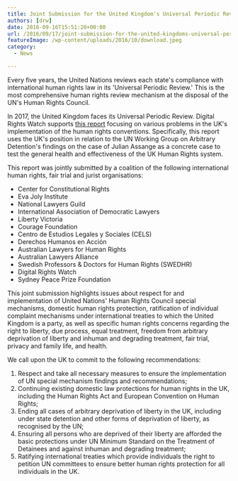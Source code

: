 ```yaml
---
title: Joint Submission for the United Kingdom's Universal Periodic Review
authors: [drw]
date: 2016-09-16T15:51:20+00:00
url: /2016/09/17/joint-submission-for-the-united-kingdoms-universal-periodic-review/
featureImage: /wp-content/uploads/2016/10/download.jpeg
category:
  - News

---
```

Every five years, the United Nations reviews each state's compliance with international human rights law in its 'Universal Periodic Review.' This is the most comprehensive human rights review mechanism at the disposal of the UN's Human Rights Council.

In 2017, the United Kingdom faces its Universal Periodic Review. Digital Rights Watch supports [this report][1] focusing on various problems in the UK's implementation of the human rights conventions. Specifically, this report uses the UK's position in relation to the UN Working Group on Arbitrary Detention's findings on the case of Julian Assange as a concrete case to test the general health and effectiveness of the UK Human Rights system.

This report was jointly submitted by a coalition of the following international human rights, fair trial and jurist organisations:

  * Center for Constitutional Rights
  * Eva Joly Institute
  * National Lawyers Guild
  * International Association of Democratic Lawyers
  * Liberty Victoria
  * Courage Foundation
  * Centro de Estudios Legales y Sociales (CELS)
  * Derechos Humanos en Acción
  * Australian Lawyers for Human Rights
  * Australian Lawyers Alliance
  * Swedish Professors & Doctors for Human Rights (SWEDHR)
  * Digital Rights Watch
  * Sydney Peace Prize Foundation

This joint submission highlights issues about respect for and implementation of United Nations' Human Rights Council special mechanisms, domestic human rights protection, ratification of individual complaint mechanisms under international treaties to which the United Kingdom is a party, as well as specific human rights concerns regarding the right to liberty, due process, equal treatment, freedom from arbitrary deprivation of liberty and inhuman and degrading treatment, fair trial, privacy and family life, and health.

We call upon the UK to commit to the following recommendations:

  1. Respect and take all necessary measures to ensure the implementation of UN special mechanism findings and recommendations;
  2. Continuing existing domestic law protections for human rights in the UK, including the Human Rights Act and European Convention on Human Rights;
  3. Ending all cases of arbitrary deprivation of liberty in the UK, including under state detention and other forms of deprivation of liberty, as recognised by the UN;
  4. Ensuring all persons who are deprived of their liberty are afforded the basic protections under UN Minimum Standard on the Treatment of Detainees and against inhuman and degrading treatment;
  5. Ratifying international treaties which provide individuals the right to petition UN committees to ensure better human rights protection for all individuals in the UK.

 [1]: https://justice4assange.com/IMG/pdf/FINAL_Joint_Submission_for_the_22nd_Session_of_the_Universal_Periodic_Review_of_the_United_Kingdom-JA-2.pdf
